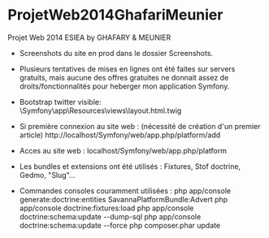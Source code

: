 # ProjetWeb2014GhafariMeunier
Projet Web 2014 ESIEA by GHAFARY &amp; MEUNIER

- Screenshots du site en prod dans le dossier Screenshots.
- Plusieurs tentatives de mises en lignes ont été faites sur servers gratuits, mais aucune des offres gratuites ne donnait assez de droits/fonctionnalités pour heberger mon application Symfony.

- Bootstrap twitter visible:
    \Symfony\app\Resources\views\layout.html.twig

- Si première connexion au site web : (nécessité de création d'un premier article)
    http://localhost/Symfony/web/app.php/platform/add

- Acces au site web :
    localhost/Symfony/web/app.php/platform

- Les bundles et extensions ont été utilisés :
    Fixtures, Stof doctrine, Gedmo, "Slug"...

- Commandes consoles couramment utilisées :
    php app/console generate:doctrine:entities SavannaPlatformBundle:Advert
    php app/console doctrine:fixtures:load 
    php app/console doctrine:schema:update --dump-sql
    php app/console doctrine:schema:update --force
    php composer.phar update



